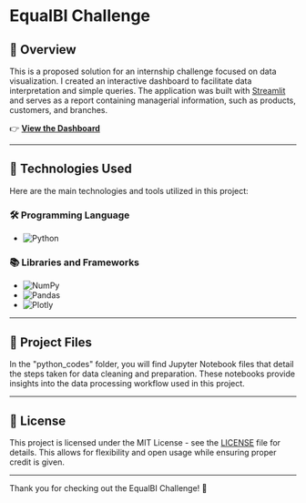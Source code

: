 # EqualBI Challenge

## 📝 Overview

This is a proposed solution for an internship challenge focused on data visualization. I created an interactive dashboard to facilitate data interpretation and simple queries. The application was built with [Streamlit](https://streamlit.io/) and serves as a report containing managerial information, such as products, customers, and branches.

👉 **[View the Dashboard](https://equalbi-dashboardchallenge-diogooike.streamlit.app/)**

---

## 🚀 Technologies Used

Here are the main technologies and tools utilized in this project:

### 🛠️ **Programming Language**
- ![Python](https://img.shields.io/badge/Python-59D8D8?style=for-the-badge&logo=python)

### 📚 **Libraries and Frameworks**
- ![NumPy](https://img.shields.io/badge/NumPy-013243?style=for-the-badge&logo=NumPy&logoColor=blue)
- ![Pandas](https://img.shields.io/badge/Pandas-150458?style=for-the-badge&logo=Pandas&logoColor=blue)
- ![Plotly](https://img.shields.io/badge/Plotly-3F4F75?style=for-the-badge&logo=Plotly&logoColor=green)

---

## 📂 Project Files

In the "python_codes" folder, you will find Jupyter Notebook files that detail the steps taken for data cleaning and preparation. These notebooks provide insights into the data processing workflow used in this project.

---

## 📝 License

This project is licensed under the MIT License - see the [LICENSE](LICENSE.txt) file for details. This allows for flexibility and open usage while ensuring proper credit is given.

---

Thank you for checking out the EqualBI Challenge! 🚀
